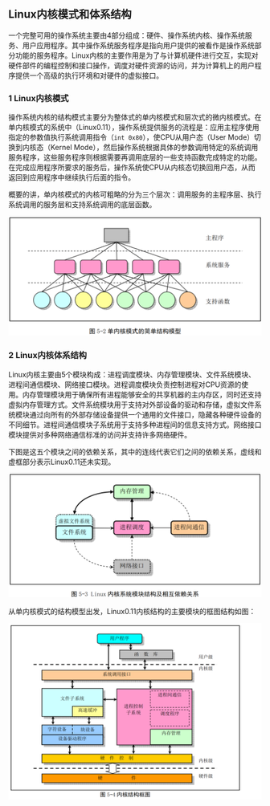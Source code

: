 ## Linux内核模式和体系结构

一个完整可用的操作系统主要由4部分组成：硬件、操作系统内核、操作系统服务、用户应用程序。其中操作系统服务程序是指向用户提供的被看作是操作系统部分功能的服务程序。Linux内核的主要作用是为了与计算机硬件进行交互，实现对硬件部件的编程控制和接口操作，调度对硬件资源的访问，并为计算机上的用户程序提供一个高级的执行环境和对硬件的虚拟接口。

### 1 Linux内核模式

操作系统内核的结构模式主要分为整体式的单内核模式和层次式的微内核模式。在单内核模式的系统中（Linux0.11），操作系统提供服务的流程是：应用主程序使用指定的参数值执行系统调用指令（`int 0x80`），使CPU从用户态（User Mode）切换到内核态（Kernel Mode），然后操作系统根据具体的参数调用特定的系统调用服务程序，这些服务程序则根据需要再调用底层的一些支持函数完成特定的功能。在完成应用程序所要求的服务后，操作系统使CPU从内核态切换回用户态，从而返回到应用程序中继续执行后面的指令。

概要的讲，单内核模式的内核可粗略的分为三个层次：调用服务的主程序层、执行系统调用的服务层和支持系统调用的底层函数。

![alt](./pictures2/2101.png)

### 2 Linux内核体系结构

Linux内核主要由5个模块构成：进程调度模块、内存管理模块、文件系统模块、进程间通信模块、网络接口模块。进程调度模块负责控制进程对CPU资源的使用。内存管理模块用于确保所有进程能够安全的共享机器的主内存区，同时还支持虚拟内存管理方式。文件系统模块用于支持对外部设备的驱动和存储，虚拟文件系统模块通过向所有的外部存储设备提供一个通用的文件接口，隐藏各种硬件设备的不同细节。进程间通信模块子系统用于支持多种进程间的信息支持方式。网络接口模块提供对多种网络通信标准的访问并支持许多网络硬件。

下图是这五个模块之间的依赖关系，其中的连线代表它们之间的依赖关系，虚线和虚框部分表示Linux0.11还未实现。

![alt](./pictures2/2102.png)

从单内核模式的结构模型出发，Linux0.11内核结构的主要模块的框图结构如图：

![alt](./pictures2/2103.png)
